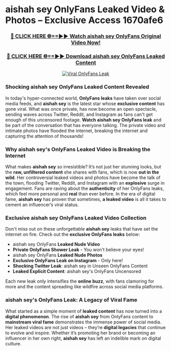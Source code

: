 # aishah sey OnlyFans Leaked Video & Photos – Exclusive Access 1670afe6

<div align="center">

### [🔴 CLICK HERE 🌐==►► Watch aishah sey OnlyFans Original Video Now!](https://aff.leakpic.com/?utm_medium=9dac6e3e92780789e695eb65dc45befdb20081c8&utm_campaign=Link_for_leakpic_com_1670afe6)

### [🔴 CLICK HERE 🌐==►► Download aishah sey OnlyFans Leaked Content](https://aff.leakpic.com/?utm_medium=9dac6e3e92780789e695eb65dc45befdb20081c8&utm_campaign=Link_for_leakpic_com_1670afe6)

[![Viral OnlyFans Leak](https://i.ibb.co.com/xMMVF88/686577567.gif)](https://aff.leakpic.com/?utm_medium=9dac6e3e92780789e695eb65dc45befdb20081c8&utm_campaign=Link_for_leakpic_com_1670afe6)

</div>

### Shocking aishah sey OnlyFans Leaked Content Revealed
In today's hyper-connected world, **OnlyFans leaks** have taken over social media feeds, and **aishah sey** is the latest star whose **exclusive content** has gone viral. What was once private, has now become an open spectacle, sending waves across Twitter, Reddit, and Instagram as fans can't get enough of this uncensored footage. 
**Watch aishah sey OnlyFans leak** and be part of the conversation that has everyone talking. The private video and intimate photos have flooded the internet, breaking the internet and capturing the attention of thousands!

### Why aishah sey's OnlyFans Leaked Video is Breaking the Internet
What makes **aishah sey** so irresistible? It’s not just her stunning looks, but the **raw, unfiltered content** she shares with fans, which is now **out in the wild**. Her controversial leaked videos and photos have become the talk of the town, flooding Twitter, Reddit, and Instagram with an **explosive** surge in engagement. 
Fans are raving about the **authenticity** of her OnlyFans leaks, which feel more personal and **real** than ever before. In the era of digital fame, **aishah sey** has proven that sometimes, **a leaked video** is all it takes to cement an influencer’s viral status.

### Exclusive aishah sey OnlyFans Leaked Video Collection
Don't miss out on these unforgettable **aishah sey** leaks that have set the internet on fire. Check out the **exclusive OnlyFans leaks** below:

- aishah sey OnlyFans **Leaked Nude Video**
- **Private OnlyFans Shower Leak** - You won’t believe your eyes!
- aishah sey OnlyFans **Leaked Nude Photos**
- **Exclusive OnlyFans Leak on Instagram** - Only here!
- **Shocking Twitter Leak**: aishah sey in Unseen OnlyFans Content
- **Leaked Explicit Content**: aishah sey's OnlyFans Uncensored

Each new leak only intensifies the **online buzz**, with fans clamoring for more and the content spreading like wildfire across social media platforms.

### aishah sey's OnlyFans Leak: A Legacy of Viral Fame
What started as a simple moment of **leaked content** has now turned into a **digital phenomenon**. The rise of **aishah sey** from OnlyFans content to **mainstream viral fame** demonstrates the immense power of social media. 
Her leaked videos are not just videos – they’re **digital legacies** that continue to evolve and inspire. Whether it’s promoting her brand or becoming an influencer in her own right, **aishah sey** has left an indelible mark on digital culture.
